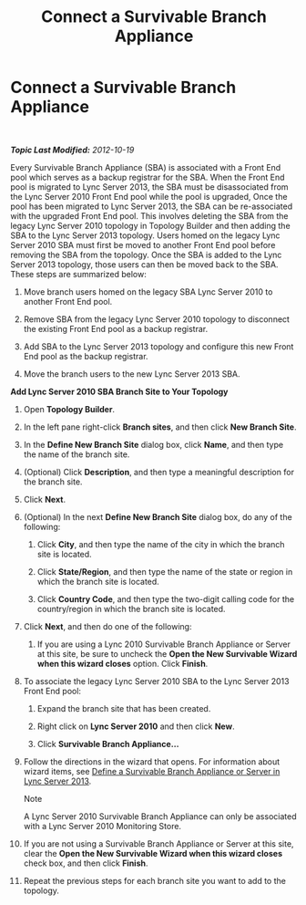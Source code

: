 ﻿---
title: Connect a Survivable Branch Appliance
TOCTitle: Connect a Survivable Branch Appliance
ms:assetid: fe3167e2-d1b1-4cd4-bf30-262e0e7d14e8
ms:mtpsurl: https://technet.microsoft.com/en-us/library/JJ721948(v=OCS.15)
ms:contentKeyID: 49733886
ms.date: 07/23/2014
mtps_version: v=OCS.15
---

<div data-xmlns="http://www.w3.org/1999/xhtml">

<div class="topic" data-xmlns="http://www.w3.org/1999/xhtml" data-msxsl="urn:schemas-microsoft-com:xslt" data-cs="http://msdn.microsoft.com/en-us/">

<div data-asp="http://msdn2.microsoft.com/asp">

# Connect a Survivable Branch Appliance

</div>

<div id="mainSection">

<div id="mainBody">

<span> </span>

_**Topic Last Modified:** 2012-10-19_

Every Survivable Branch Appliance (SBA) is associated with a Front End pool which serves as a backup registrar for the SBA. When the Front End pool is migrated to Lync Server 2013, the SBA must be disassociated from the Lync Server 2010 Front End pool while the pool is upgraded, Once the pool has been migrated to Lync Server 2013, the SBA can be re-associated with the upgraded Front End pool. This involves deleting the SBA from the legacy Lync Server 2010 topology in Topology Builder and then adding the SBA to the Lync Server 2013 topology. Users homed on the legacy Lync Server 2010 SBA must first be moved to another Front End pool before removing the SBA from the topology. Once the SBA is added to the Lync Server 2013 topology, those users can then be moved back to the SBA. These steps are summarized below:

1.  Move branch users homed on the legacy SBA Lync Server 2010 to another Front End pool.

2.  Remove SBA from the legacy Lync Server 2010 topology to disconnect the existing Front End pool as a backup registrar.

3.  Add SBA to the Lync Server 2013 topology and configure this new Front End pool as the backup registrar.

4.  Move the branch users to the new Lync Server 2013 SBA.

**Add Lync Server 2010 SBA Branch Site to Your Topology**

1.  Open **Topology Builder**.

2.  In the left pane right-click **Branch sites**, and then click **New Branch Site**.

3.  In the **Define New Branch Site** dialog box, click **Name**, and then type the name of the branch site.

4.  (Optional) Click **Description**, and then type a meaningful description for the branch site.

5.  Click **Next**.

6.  (Optional) In the next **Define New Branch Site** dialog box, do any of the following:
    
    1.  Click **City**, and then type the name of the city in which the branch site is located.
    
    2.  Click **State/Region**, and then type the name of the state or region in which the branch site is located.
    
    3.  Click **Country Code**, and then type the two-digit calling code for the country/region in which the branch site is located.

7.  Click **Next**, and then do one of the following:
    
    1.  If you are using a Lync 2010 Survivable Branch Appliance or Server at this site, be sure to uncheck the **Open the New Survivable Wizard when this wizard closes** option. Click **Finish**.

8.  To associate the legacy Lync Server 2010 SBA to the Lync Server 2013 Front End pool:
    
    1.  Expand the branch site that has been created.
    
    2.  Right click on **Lync Server 2010** and then click **New**.
    
    3.  Click **Survivable Branch Appliance…**

9.  Follow the directions in the wizard that opens. For information about wizard items, see [Define a Survivable Branch Appliance or Server in Lync Server 2013](lync-server-2013-define-a-survivable-branch-appliance-or-server.md).
    
    <div class="alert">
    

    > [!NOTE]
    > A Lync Server 2010 Survivable Branch Appliance can only be associated with a Lync Server 2010 Monitoring Store.

    
    </div>

10. If you are not using a Survivable Branch Appliance or Server at this site, clear the **Open the New Survivable Wizard when this wizard closes** check box, and then click **Finish**.

11. Repeat the previous steps for each branch site you want to add to the topology.

</div>

<span> </span>

</div>

</div>

</div>

